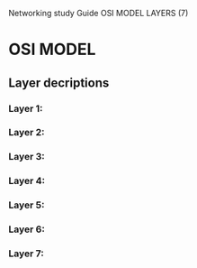 Networking study Guide OSI MODEL LAYERS (7)

<h1>OSI MODEL</h1>
<H2>Layer decriptions</H2>
<h3>Layer 1:</h3>
<p1></p1>
<h3>Layer 2:</h3>
<p1></p1>
<h3>Layer 3:</h3>
<p1></p1>
<h3>Layer 4:</h3>
<p1></p1>
<h3>Layer 5:</h3>
<p1></p1>
<h3>Layer 6:</h3>
<p1></p1>
<h3>Layer 7:</h3>
<p1></p1>

